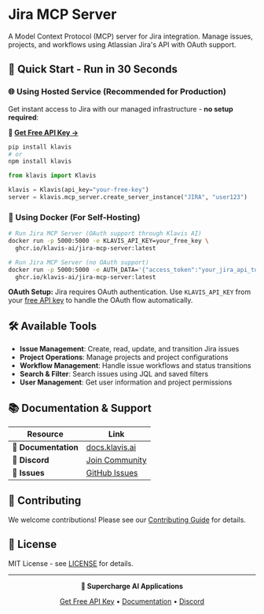 # Jira MCP Server

A Model Context Protocol (MCP) server for Jira integration. Manage issues, projects, and workflows using Atlassian Jira's API with OAuth support.

## 🚀 Quick Start - Run in 30 Seconds

### 🌐 Using Hosted Service (Recommended for Production)

Get instant access to Jira with our managed infrastructure - **no setup required**:

**🔗 [Get Free API Key →](https://www.klavis.ai/home/api-keys)**

```bash
pip install klavis
# or
npm install klavis
```

```python
from klavis import Klavis

klavis = Klavis(api_key="your-free-key")
server = klavis.mcp_server.create_server_instance("JIRA", "user123")
```

### 🐳 Using Docker (For Self-Hosting)

```bash
# Run Jira MCP Server (OAuth support through Klavis AI)
docker run -p 5000:5000 -e KLAVIS_API_KEY=your_free_key \
  ghcr.io/klavis-ai/jira-mcp-server:latest

# Run Jira MCP Server (no OAuth support)
docker run -p 5000:5000 -e AUTH_DATA='{"access_token":"your_jira_api_token_here"}' \
  ghcr.io/klavis-ai/jira-mcp-server:latest
```

**OAuth Setup:** Jira requires OAuth authentication. Use `KLAVIS_API_KEY` from your [free API key](https://www.klavis.ai/home/api-keys) to handle the OAuth flow automatically.

## 🛠️ Available Tools

- **Issue Management**: Create, read, update, and transition Jira issues
- **Project Operations**: Manage projects and project configurations
- **Workflow Management**: Handle issue workflows and status transitions
- **Search & Filter**: Search issues using JQL and saved filters
- **User Management**: Get user information and project permissions

## 📚 Documentation & Support

| Resource | Link |
|----------|------|
| **📖 Documentation** | [docs.klavis.ai](https://docs.klavis.ai) |
| **💬 Discord** | [Join Community](https://discord.gg/p7TuTEcssn) |
| **🐛 Issues** | [GitHub Issues](https://github.com/klavis-ai/klavis/issues) |

## 🤝 Contributing

We welcome contributions! Please see our [Contributing Guide](../../CONTRIBUTING.md) for details.

## 📜 License

MIT License - see [LICENSE](../../LICENSE) for details.

---

<div align="center">
  <p><strong>🚀 Supercharge AI Applications </strong></p>
  <p>
    <a href="https://www.klavis.ai">Get Free API Key</a> •
    <a href="https://docs.klavis.ai">Documentation</a> •
    <a href="https://discord.gg/p7TuTEcssn">Discord</a>
  </p>
</div>

